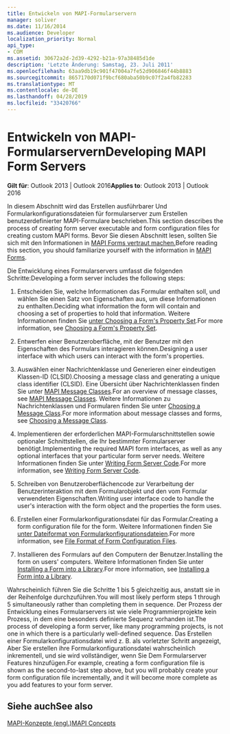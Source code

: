 ```yaml
---
title: Entwickeln von MAPI-Formularservern
manager: soliver
ms.date: 11/16/2014
ms.audience: Developer
localization_priority: Normal
api_type:
- COM
ms.assetid: 30672a2d-2d39-4292-b21a-97a38485d1de
description: 'Letzte Änderung: Samstag, 23. Juli 2011'
ms.openlocfilehash: 63aa9db19c901f47004a7fe52d906846f44b8883
ms.sourcegitcommit: 8657170d071f9bcf680aba50b9c07f2a4fb82283
ms.translationtype: MT
ms.contentlocale: de-DE
ms.lasthandoff: 04/28/2019
ms.locfileid: "33420766"
---
```

# <a name="developing-mapi-form-servers"></a><span data-ttu-id="b758b-103">Entwickeln von MAPI-Formularservern</span><span class="sxs-lookup"><span data-stu-id="b758b-103">Developing MAPI Form Servers</span></span>

  
  
<span data-ttu-id="b758b-104">**Gilt für**: Outlook 2013 | Outlook 2016</span><span class="sxs-lookup"><span data-stu-id="b758b-104">**Applies to**: Outlook 2013 | Outlook 2016</span></span> 
  
<span data-ttu-id="b758b-105">In diesem Abschnitt wird das Erstellen ausführbarer Und Formularkonfigurationsdateien für formularserver zum Erstellen benutzerdefinierter MAPI-Formulare beschrieben.</span><span class="sxs-lookup"><span data-stu-id="b758b-105">This section describes the process of creating form server executable and form configuration files for creating custom MAPI forms.</span></span> <span data-ttu-id="b758b-106">Bevor Sie diesen Abschnitt lesen, sollten Sie sich mit den Informationen in [MAPI Forms vertraut machen.](mapi-forms.md)</span><span class="sxs-lookup"><span data-stu-id="b758b-106">Before reading this section, you should familiarize yourself with the information in [MAPI Forms](mapi-forms.md).</span></span>
  
<span data-ttu-id="b758b-107">Die Entwicklung eines Formularservers umfasst die folgenden Schritte:</span><span class="sxs-lookup"><span data-stu-id="b758b-107">Developing a form server includes the following steps:</span></span>
  
1. <span data-ttu-id="b758b-108">Entscheiden Sie, welche Informationen das Formular enthalten soll, und wählen Sie einen Satz von Eigenschaften aus, um diese Informationen zu enthalten.</span><span class="sxs-lookup"><span data-stu-id="b758b-108">Deciding what information the form will contain and choosing a set of properties to hold that information.</span></span> <span data-ttu-id="b758b-109">Weitere Informationen finden Sie [unter Choosing a Form's Property Set](choosing-a-form-s-property-set.md).</span><span class="sxs-lookup"><span data-stu-id="b758b-109">For more information, see [Choosing a Form's Property Set](choosing-a-form-s-property-set.md).</span></span>
    
2. <span data-ttu-id="b758b-110">Entwerfen einer Benutzeroberfläche, mit der Benutzer mit den Eigenschaften des Formulars interagieren können.</span><span class="sxs-lookup"><span data-stu-id="b758b-110">Designing a user interface with which users can interact with the form's properties.</span></span>
    
3. <span data-ttu-id="b758b-111">Auswählen einer Nachrichtenklasse und Generieren einer eindeutigen Klassen-ID (CLSID).</span><span class="sxs-lookup"><span data-stu-id="b758b-111">Choosing a message class and generating a unique class identifier (CLSID).</span></span> <span data-ttu-id="b758b-112">Eine Übersicht über Nachrichtenklassen finden Sie unter [MAPI Message Classes](mapi-message-classes.md).</span><span class="sxs-lookup"><span data-stu-id="b758b-112">For an overview of message classes, see [MAPI Message Classes](mapi-message-classes.md).</span></span> <span data-ttu-id="b758b-113">Weitere Informationen zu Nachrichtenklassen und Formularen finden Sie unter [Choosing a Message Class](choosing-a-message-class.md).</span><span class="sxs-lookup"><span data-stu-id="b758b-113">For more information about message classes and forms, see [Choosing a Message Class](choosing-a-message-class.md).</span></span>
    
4. <span data-ttu-id="b758b-114">Implementieren der erforderlichen MAPI-Formularschnittstellen sowie optionaler Schnittstellen, die Ihr bestimmter Formularserver benötigt.</span><span class="sxs-lookup"><span data-stu-id="b758b-114">Implementing the required MAPI form interfaces, as well as any optional interfaces that your particular form server needs.</span></span> <span data-ttu-id="b758b-115">Weitere Informationen finden Sie unter [Writing Form Server Code](writing-form-server-code.md).</span><span class="sxs-lookup"><span data-stu-id="b758b-115">For more information, see [Writing Form Server Code](writing-form-server-code.md).</span></span> 
    
5. <span data-ttu-id="b758b-116">Schreiben von Benutzeroberflächencode zur Verarbeitung der Benutzerinteraktion mit dem Formularobjekt und den vom Formular verwendeten Eigenschaften.</span><span class="sxs-lookup"><span data-stu-id="b758b-116">Writing user interface code to handle the user's interaction with the form object and the properties the form uses.</span></span>
    
6. <span data-ttu-id="b758b-117">Erstellen einer Formularkonfigurationsdatei für das Formular.</span><span class="sxs-lookup"><span data-stu-id="b758b-117">Creating a form configuration file for the form.</span></span> <span data-ttu-id="b758b-118">Weitere Informationen finden Sie [unter Dateiformat von Formularkonfigurationsdateien](file-format-of-form-configuration-files.md).</span><span class="sxs-lookup"><span data-stu-id="b758b-118">For more information, see [File Format of Form Configuration Files](file-format-of-form-configuration-files.md).</span></span>
    
7. <span data-ttu-id="b758b-119">Installieren des Formulars auf den Computern der Benutzer.</span><span class="sxs-lookup"><span data-stu-id="b758b-119">Installing the form on users' computers.</span></span> <span data-ttu-id="b758b-120">Weitere Informationen finden Sie unter [Installing a Form into a Library](installing-a-form-into-a-library.md).</span><span class="sxs-lookup"><span data-stu-id="b758b-120">For more information, see [Installing a Form into a Library](installing-a-form-into-a-library.md).</span></span>
    
<span data-ttu-id="b758b-121">Wahrscheinlich führen Sie die Schritte 1 bis 5 gleichzeitig aus, anstatt sie in der Reihenfolge durchzuführen.</span><span class="sxs-lookup"><span data-stu-id="b758b-121">You will most likely perform steps 1 through 5 simultaneously rather than completing them in sequence.</span></span> <span data-ttu-id="b758b-122">Der Prozess der Entwicklung eines Formularservers ist wie viele Programmierprojekte kein Prozess, in dem eine besonders definierte Sequenz vorhanden ist.</span><span class="sxs-lookup"><span data-stu-id="b758b-122">The process of developing a form server, like many programming projects, is not one in which there is a particularly well-defined sequence.</span></span> <span data-ttu-id="b758b-123">Das Erstellen einer Formularkonfigurationsdatei wird z. B. als vorletzter Schritt angezeigt, Aber Sie erstellen ihre Formularkonfigurationsdatei wahrscheinlich inkrementell, und sie wird vollständiger, wenn Sie Dem Formularserver Features hinzufügen.</span><span class="sxs-lookup"><span data-stu-id="b758b-123">For example, creating a form configuration file is shown as the second-to-last step above, but you will probably create your form configuration file incrementally, and it will become more complete as you add features to your form server.</span></span>
  
## <a name="see-also"></a><span data-ttu-id="b758b-124">Siehe auch</span><span class="sxs-lookup"><span data-stu-id="b758b-124">See also</span></span>



[<span data-ttu-id="b758b-125">MAPI-Konzepte (engl.)</span><span class="sxs-lookup"><span data-stu-id="b758b-125">MAPI Concepts</span></span>](mapi-concepts.md)

